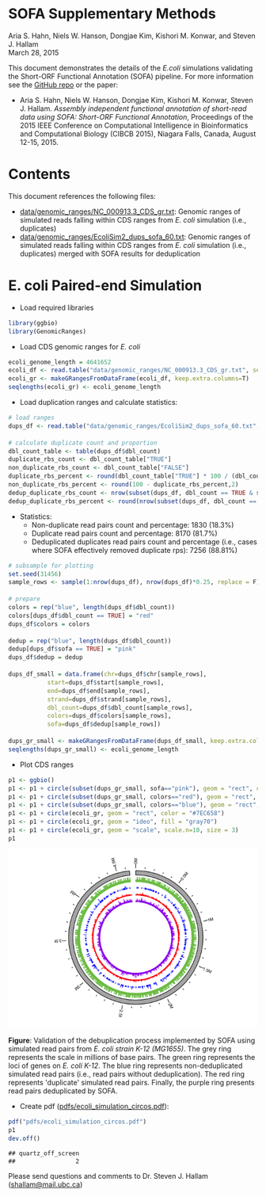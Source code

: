 # SOFA Supplementary Methods
Aria S. Hahn, Niels W. Hanson, Dongjae Kim, Kishori M. Konwar, and Steven J. Hallam  
March 28, 2015  

This document demonstrates the details of the *E.coli* simulations validating the Short-ORF Functional Annotation (SOFA) pipeline. For more information see the [GitHub repo](https://github.com/hallamlab/SOFA) or the paper:

* Aria S. Hahn, Niels W. Hanson, Dongjae Kim, Kishori M. Konwar, Steven J. Hallam. *Assembly independent functional annotation of short-read data using SOFA: Short-ORF Functional Annotation*, Proceedings of the 2015 IEEE Conference on Computational Intelligence in Bioinformatics and Computational Biology (CIBCB 2015), Niagara Falls, Canada, August 12-15, 2015.

# Contents

This document references the following files:

* [data/genomic_ranges/NC_000913.3_CDS_gr.txt](data/genomic_ranges/NC_000913.3_CDS_gr.txt): Genomic ranges of simulated reads falling within CDS ranges from *E. coli* simulation (i.e., duplicates)
* [data/genomic_ranges/EcoliSim2_dups_sofa_60.txt](data/genomic_ranges/EcoliSim2_dups_sofa_60.txt):  Genomic ranges of simulated reads falling within CDS ranges from *E. coli* simulation (i.e., duplicates) merged with SOFA results for deduplication 

# E. coli Paired-end Simulation

* Load required libraries


```r
library(ggbio)
library(GenomicRanges)
```

* Load CDS genomic ranges for *E. coli*


```r
ecoli_genome_length = 4641652
ecoli_df <- read.table("data/genomic_ranges/NC_000913.3_CDS_gr.txt", sep="\t", header=T, quote = "")
ecoli_gr <- makeGRangesFromDataFrame(ecoli_df, keep.extra.columns=T)
seqlengths(ecoli_gr) <- ecoli_genome_length
```

* Load duplication ranges and calculate statistics:


```r
# load ranges
dups_df <- read.table("data/genomic_ranges/EcoliSim2_dups_sofa_60.txt", sep="\t", header=T, quote="")

# calculate duplicate count and proportion
dbl_count_table <- table(dups_df$dbl_count)
duplicate_rbs_count <- dbl_count_table["TRUE"]
non_duplicate_rbs_count <- dbl_count_table["FALSE"]
duplicate_rbs_percent <- round(dbl_count_table["TRUE"] * 100 / (dbl_count_table["TRUE"] + dbl_count_table["FALSE"]),2)
non_duplicate_rbs_percent <- round(100 - duplicate_rbs_percent,2)
dedup_duplicate_rbs_count <- nrow(subset(dups_df, dbl_count == TRUE & sofa != FALSE))
dedup_duplicate_rbs_percent <- round(nrow(subset(dups_df, dbl_count == TRUE & sofa != FALSE)) * 100 / nrow(subset(dups_df, dbl_count == TRUE)), 2)
```

* Statistics:
    * Non-duplicate read pairs count and percentage: 1830 (18.3%)
    * Duplicate read pairs count and percentage: 8170 (81.7%)
    * Deduplicated duplicates read pairs count and percentage (i.e., cases where SOFA effectively removed duplicate rps): 7256 (88.81%)


```r
# subsample for plotting
set.seed(31456)
sample_rows <- sample(1:nrow(dups_df), nrow(dups_df)*0.25, replace = F)

# prepare
colors = rep("blue", length(dups_df$dbl_count))
colors[dups_df$dbl_count == TRUE] = "red"
dups_df$colors = colors

dedup = rep("blue", length(dups_df$dbl_count))
dedup[dups_df$sofa == TRUE] = "pink"
dups_df$dedup = dedup

dups_df_small = data.frame(chr=dups_df$chr[sample_rows],
           start=dups_df$start[sample_rows],
           end=dups_df$end[sample_rows],
           strand=dups_df$strand[sample_rows],
           dbl_count=dups_df$dbl_count[sample_rows],
           colors=dups_df$colors[sample_rows],
           sofa=dups_df$dedup[sample_rows])

dups_gr_small <- makeGRangesFromDataFrame(dups_df_small, keep.extra.columns=T)
seqlengths(dups_gr_small) <- ecoli_genome_length
```

* Plot CDS ranges


```r
p1 <- ggbio()
p1 <- p1 + circle(subset(dups_gr_small, sofa=="pink"), geom = "rect", color="purple")
p1 <- p1 + circle(subset(dups_gr_small, colors=="red"), geom = "rect", color="red") 
p1 <- p1 + circle(subset(dups_gr_small, colors=="blue"), geom = "rect", color="blue") 
p1 <- p1 + circle(ecoli_gr, geom = "rect", color = "#7EC658")
p1 <- p1 + circle(ecoli_gr, geom = "ideo", fill = "gray70") 
p1 <- p1 + circle(ecoli_gr, geom = "scale", scale.n=10, size = 3)
p1
```

![](SOFA_r_analysis_files/figure-html/unnamed-chunk-5-1.png) 

**Figure**: Validation of the debuplication process implemented by SOFA using simulated read pairs from *E. coli strain K-12 (MG1655)*. The grey ring represents the scale in millions of base pairs. The green ring represents the loci of genes on *E. coli K-12*. The blue ring represents non-deduplicated simulated read pairs (i.e., read pairs without deduplication). The red ring represents 'duplicate' simulated read pairs. Finally, the purple ring presents read pairs deduplicated by SOFA.

* Create pdf ([pdfs/ecoli_simulation_circos.pdf](pdfs/ecoli_simulation_circos.pdf)):


```r
pdf("pdfs/ecoli_simulation_circos.pdf")
p1
dev.off()
```

```
## quartz_off_screen 
##                 2
```

Please send questions and comments to Dr. Steven J. Hallam (<shallam@mail.ubc.ca>)

